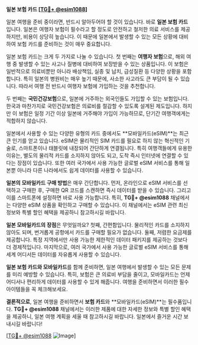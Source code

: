 **일본 보험 카드 [[TG💪+ @esim1088](https://t.me/s/esim1088)]**

일본 여행을 준비 중이라면, 반드시 알아두어야 할 것이 있습니다. 바로 **일본 보험 카드**입니다. 일본은 여행자 보험이 필수라고 할 정도로 안전하고 철저한 의료 서비스를 제공하지만, 비용이 상당히 높습니다. 이 때문에 일본에서 발생할 수 있는 모든 상황에 대비하여 보험 카드를 준비하는 것이 매우 중요합니다.

일본 보험 카드는 크게 두 가지로 나눌 수 있습니다. 첫 번째는 **여행자 보험**으로, 해외 여행 중 발생할 수 있는 사고나 질병에 대비하여 보장받을 수 있는 상품입니다. 이 보험은 일반적으로 의료비뿐만 아니라 배상책임, 실종 및 납치, 급성질환 등 다양한 상황을 포함합니다. 특히 일본의 병원비는 매우 높기 때문에, 사소한 사고라도 큰 부담이 될 수 있습니다. 따라서 여행 전 반드시 여행자 보험에 가입하는 것을 추천합니다.

두 번째는 **국민건강보험**으로, 일본에 거주하는 외국인들도 가입할 수 있는 보험입니다. 한국과 마찬가지로 국민건강보험은 의료비를 절감할 수 있도록 설계된 제도입니다. 하지만 이 보험은 일정 기간 이상 일본에 거주해야 가입이 가능하므로, 단기간 여행객에게는 적합하지 않습니다.

일본에서 사용할 수 있는 다양한 유형의 카드 중에서도 **모바일카드(eSIM)**는 최근 큰 인기를 얻고 있습니다. eSIM은 물리적인 SIM 카드를 필요로 하지 않는 혁신적인 기술로, 스마트폰이나 태블릿에 내장되어 간단하게 연결됩니다. 특히 여행객들에게 유용한 이유는, 별도의 물리적 카드를 소지하지 않아도 되고, 도착 즉시 인터넷에 연결할 수 있다는 장점이 있습니다. 또한 여러 국가에서 사용 가능한 글로벌 eSIM 서비스를 통해 일본뿐 아니라 다른 나라에서도 쉽게 데이터를 사용할 수 있습니다.

**일본의 모바일카드 구매 방법**은 매우 간단합니다. 먼저, 온라인으로 eSIM 서비스를 선택하고 구매한 후, 구매한 QR 코드를 스캔하면 즉시 데이터를 받을 수 있습니다. 그리고 이를 스마트폰에 설정하면 바로 사용 가능합니다. 특히, **TG💪+ @esim1088** 채널에서는 다양한 eSIM 상품을 확인하고 구매할 수 있습니다. 이 채널에서는 eSIM 관련 최신 정보와 특별 할인 혜택을 제공하니 참고하시길 바랍니다.

**일본 모바일카드의 장점**은 무엇일까요? 첫째, 간편함입니다. 물리적인 카드를 소지하지 않아도 되며, 번거롭게 공항에서 카드를 구매할 필요가 없습니다. 둘째, 저렴한 요금제를 제공합니다. 특정 지역에서만 사용 가능한 제한적인 데이터 패키지를 제공하는 것보다 더 경제적입니다. 마지막으로, 여러 국가에서 사용 가능한 글로벌 eSIM 서비스를 통해 세계 어디서든 데이터를 자유롭게 사용할 수 있습니다.

**일본 보험 카드와 모바일카드**를 함께 준비하면, 일본 여행에서 발생할 수 있는 모든 문제를 미리 예방할 수 있습니다. 특히, 보험은 큰 의료비 부담을 줄이고, 모바일카드는 언제 어디서나 편리하게 데이터를 사용할 수 있게 해줍니다. 여행을 준비하면서 이러한 필수 아이템들을 꼭 체크해보세요.

**결론적으로**, 일본 여행을 준비하면서 **보험 카드**와 **모바일카드(eSIM)**는 필수품입니다. **TG💪+ @esim1088** 채널에서는 이러한 제품에 대한 자세한 정보와 특별 할인 혜택을 제공하니, 일본 여행 계획을 세울 때 참고하시길 바랍니다. 일본에서 즐거운 시간 보내시길 바랍니다! 

[[TG💪+ @esim1088](https://t.me/s/esim1088) ![Image](https://i.postimg.cc/Y0z9fWf4/image.png)]